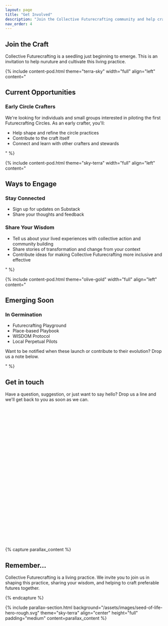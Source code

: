 ```yaml
---
layout: page
title: "Get Involved"
description: "Join the Collective Futurecrafting community and help craft preferable futures together"
nav_order: 4
---
```


<!-- Content Section Start -->
<div class="container">
  <div class="section-heading">
    <h2>Join the Craft</h2>
    <p>Collective Futurecrafting is a seedling just beginning to emerge. This is an invitation to help nuruture and cultivate this living practice.</p>
  </div>

  {% include content-pod.html
    theme="terra-sky"
    width="full"
    align="left"
    content="
    <h2>Current Opportunities</h2>
    <div class='protocol-section'>
      <div class='protocol-subsection'>
        <h3>Early Circle Crafters</h3>
        <p>We're looking for individuals and small groups interested in piloting the first Futurecrafting Circles. As an early crafter, you'll:</p>
        <ul class='protocol-list'>
          <li>Help shape and refine the circle practices</li>
          <li>Contribute to the craft itself</li>
          <li>Connect and learn with other crafters and stewards</li>
        </ul>
      </div>
    </div>"
  %}

  {% include content-pod.html
    theme="sky-terra"
    width="full"
    align="left"
    content="
    <h2>Ways to Engage</h2>
    <div class='protocol-section'>
      <div class='protocol-subsection'>
        <h3>Stay Connected</h3>
        <ul class='protocol-list'>
          <li>Sign up for updates on Substack</li> <!-- TODO: Add Substack link -->
          <li>Share your thoughts and feedback</li>
        </ul>
      </div>
      <div class='protocol-subsection'>
        <h3>Share Your Wisdom</h3>
        <ul class='protocol-list'>
          <li>Tell us about your lived experiences with collective action and community building</li>
          <li>Share stories of transformation and change from your context</li>
          <li>Contribute ideas for making Collective Futurecrafting more inclusive and effective</li>
        </ul>
      </div>
    </div>"
  %}

  {% include content-pod.html
    theme="olive-gold"
    width="full"
    align="left"
    content="
    <h2>Emerging Soon</h2>
    <div class='protocol-section'>
      <div class='protocol-subsection'>
        <h3>In Germination</h3>
        <ul class='protocol-list'>
          <li>Futurecrafting Playground</li>
          <li>Place-based Playbook</li>
          <li>WISDOM Protocol</li>
          <li>Local Perpetual Pilots</li>
        </ul>
        <p class='protocol-note'>Want to be notified when these launch or contribute to their evolution? Drop us a note below.</p>
      </div>
    </div>"
  %}
</div>
<!-- Content Section End -->
<!-- Contact Form Start -->
<div class="container">
  <div class="section-heading">
    <h2>Get in touch</h2>
    <p>Have a question, suggestion, or just want to say hello? Drop us a line and we'll get back to you as soon as we can.</p>
  </div>
    <div class="form-container">
        <iframe data-tally-src="https://tally.so/embed/mZvP45?alignLeft=1&hideTitle=1&transparentBackground=1&dynamicHeight=1" loading="lazy" width="100%" height="447" frameborder="0" marginheight="0" marginwidth="0" title="Welcome"></iframe>
        <script>var d=document,w="https://tally.so/widgets/embed.js",v=function(){"undefined"!=typeof Tally?Tally.loadEmbeds():d.querySelectorAll("iframe[data-tally-src]:not([src])").forEach((function(e){e.src=e.dataset.tallySrc}))};if("undefined"!=typeof Tally)v();else if(d.querySelector('script[src="'+w+'"]')==null){var s=d.createElement("script");s.src=w,s.onload=v,s.onerror=v,d.body.appendChild(s);}</script>
    </div>
</div>
<!-- Contact Form End -->
{% capture parallax_content %}
<h2>Remember...</h2>
<p> Collective Futurecrafting is a living practice. We invite you to join us in shaping this practice, sharing your wisdom, and helping to craft preferable futures together.</p>
{% endcapture %}

{% include parallax-section.html
  background="/assets/images/seed-of-life-hero-rough.svg"
  theme="sky-terra"
  align="center"
  height="full"
  padding="medium"
  content=parallax_content
%}